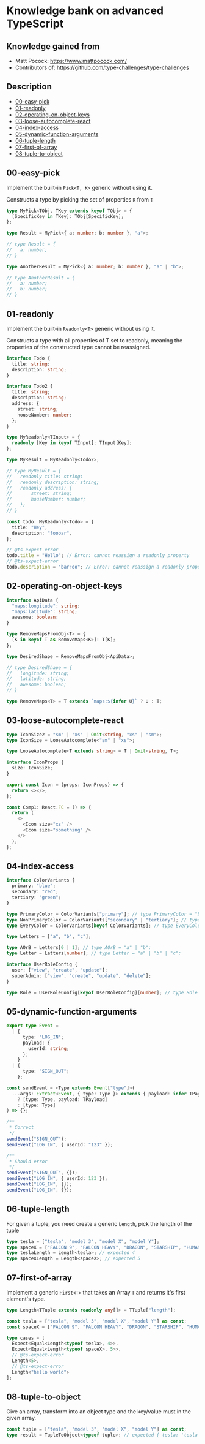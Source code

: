 # Knowledge bank on advanced TypeScript

## Knowledge gained from

- Matt Pocock: https://www.mattpocock.com/
- Contributors of: https://github.com/type-challenges/type-challenges

## Description

- [00-easy-pick](#00-easy-pick)
- [01-readonly](#01-readonly)
- [02-operating-on-object-keys](#02-operating-on-object-keys)
- [03-loose-autocomplete-react](#03-loose-autocomplete-react)
- [04-index-access](#04-index-access)
- [05-dynamic-function-arguments](05-dynamic-function-arguments)
- [06-tuple-length](#06-tuple-length)
- [07-first-of-array](#07-first-of-array)
- [08-tuple-to-object](#08-tuple-to-object)

## 00-easy-pick

Implement the built-in `Pick<T, K>` generic without using it.

Constructs a type by picking the set of properties `K` from `T`

```ts
type MyPick<TObj, TKey extends keyof TObj> = {
  [SpecificKey in TKey]: TObj[SpecificKey];
};

type Result = MyPick<{ a: number; b: number }, "a">;

// type Result = {
//   a: number;
// }

type AnotherResult = MyPick<{ a: number; b: number }, "a" | "b">;

// type AnotherResult = {
//   a: number;
//   b: number;
// }
```

## 01-readonly

Implement the built-in `Readonly<T>` generic without using it.

Constructs a type with all properties of T set to readonly, meaning the properties of the constructed type cannot be reassigned.

```ts
interface Todo {
  title: string;
  description: string;
}

interface Todo2 {
  title: string;
  description: string;
  address: {
    street: string;
    houseNumber: number;
  };
}

type MyReadonly<TInput> = {
  readonly [Key in keyof TInput]: TInput[Key];
};

type MyResult = MyReadonly<Todo2>;

// type MyResult = {
//   readonly title: string;
//   readonly description: string;
//   readonly address: {
//       street: string;
//       houseNumber: number;
//   };
// }

const todo: MyReadonly<Todo> = {
  title: "Hey",
  description: "foobar",
};

// @ts-expect-error
todo.title = "Hello"; // Error: cannot reassign a readonly property
// @ts-expect-error
todo.description = "barFoo"; // Error: cannot reassign a readonly property
```

## 02-operating-on-object-keys

```ts
interface ApiData {
  "maps:longitude": string;
  "maps:latitude": string;
  awesome: boolean;
}

type RemoveMapsFromObj<T> = {
  [K in keyof T as RemoveMaps<K>]: T[K];
};

type DesiredShape = RemoveMapsFromObj<ApiData>;

// type DesiredShape = {
//   longitude: string;
//   latitude: string;
//   awesome: boolean;
// }

type RemoveMaps<T> = T extends `maps:${infer U}` ? U : T;
```

## 03-loose-autocomplete-react

```ts
type IconSize2 = "sm" | "xs" | Omit<string, "xs" | "sm">;
type IconSize = LooseAutocomplete<"sm" | "xs">;

type LooseAutocomplete<T extends string> = T | Omit<string, T>;

interface IconProps {
  size: IconSize;
}

export const Icon = (props: IconProps) => {
  return <></>;
};

const Comp1: React.FC = () => {
  return (
    <>
      <Icon size="xs" />
      <Icon size="something" />
    </>
  );
};
```

## 04-index-access

```ts
interface ColorVariants {
  primary: "blue";
  secondary: "red";
  tertiary: "green";
}

type PrimaryColor = ColorVariants["primary"]; // type PrimaryColor = "blue"
type NonPrimaryColor = ColorVariants["secondary" | "tertiary"]; // type NonPrimaryColor = "red" | "green"
type EveryColor = ColorVariants[keyof ColorVariants]; // type EveryColor = "blue" | "red" | "green"

type Letters = ["a", "b", "c"];

type AOrB = Letters[0 | 1]; // type AOrB = "a" | "b";
type Letter = Letters[number]; // type Letter = "a" | "b" | "c";

interface UserRoleConfig {
  user: ["view", "create", "update"];
  superAdmin: ["view", "create", "update", "delete"];
}

type Role = UserRoleConfig[keyof UserRoleConfig][number]; // type Role = "view" | "create" | "update" | "delete"
```

## 05-dynamic-function-arguments

```ts
export type Event =
  | {
      type: "LOG_IN";
      payload: {
        userId: string;
      };
    }
  | {
      type: "SIGN_OUT";
    };

const sendEvent = <Type extends Event["type"]>(
  ...args: Extract<Event, { type: Type }> extends { payload: infer TPayload }
    ? [type: Type, payload: TPayload]
    : [type: Type]
) => {};

/**
 * Correct
 */
sendEvent("SIGN_OUT");
sendEvent("LOG_IN", { userId: "123" });

/**
 * Should error
 */
sendEvent("SIGN_OUT", {});
sendEvent("LOG_IN", { userId: 123 });
sendEvent("LOG_IN", {});
sendEvent("LOG_IN", {});
```

## 06-tuple-length

For given a tuple, you need create a generic `Length`, pick the length of the tuple

```ts
type tesla = ["tesla", "model 3", "model X", "model Y"];
type spaceX = ["FALCON 9", "FALCON HEAVY", "DRAGON", "STARSHIP", "HUMAN SPACEFLIGHT"];
type teslaLength = Length<tesla>; // expected 4
type spaceXLength = Length<spaceX>; // expected 5
```

## 07-first-of-array

Implement a generic `First<T>` that takes an Array `T` and returns it's first element's type.

```ts
type Length<TTuple extends readonly any[]> = TTuple["length"];

const tesla = ["tesla", "model 3", "model X", "model Y"] as const;
const spaceX = ["FALCON 9", "FALCON HEAVY", "DRAGON", "STARSHIP", "HUMAN SPACEFLIGHT"] as const;

type cases = [
  Expect<Equal<Length<typeof tesla>, 4>>,
  Expect<Equal<Length<typeof spaceX>, 5>>,
  // @ts-expect-error
  Length<5>,
  // @ts-expect-error
  Length<"hello world">
];
```

## 08-tuple-to-object

Give an array, transform into an object type and the key/value must in the given array.

```ts
const tuple = ["tesla", "model 3", "model X", "model Y"] as const;
type result = TupleToObject<typeof tuple>; // expected { tesla: 'tesla', 'model 3': 'model 3', 'model X': 'model X', 'model Y': 'model Y'}
```
